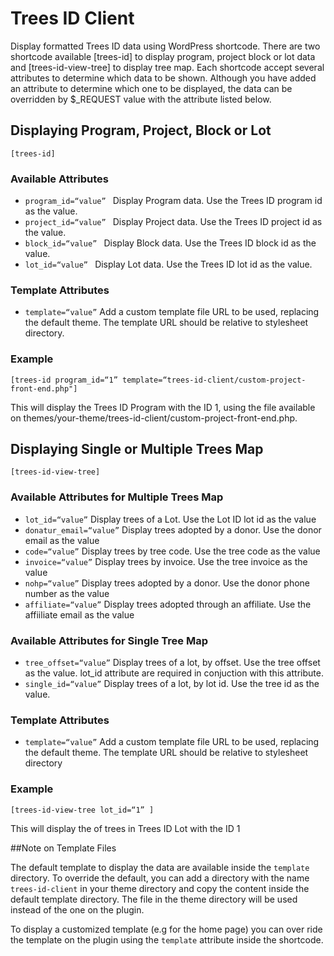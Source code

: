 # Trees ID Client


Display formatted Trees ID data using WordPress shortcode. There are two shortcode available [trees-id] to display program, project block or lot data and [trees-id-view-tree] to display tree map. Each shortcode accept several attributes to determine which data to be shown. Although you have added an attribute to determine which one to be displayed, the data can be overridden by $_REQUEST value with the attribute listed below.

## Displaying Program, Project, Block or Lot

```
[trees-id]
```

### Available  Attributes

 - `program_id=“value” ` Display Program data. Use the Trees ID program id as the value.
 - `project_id=“value” ` Display Project data. Use the Trees ID project id as the value.
 - `block_id=“value” ` Display Block data. Use the Trees ID block id as the value.
 - `lot_id=“value” ` Display Lot data. Use the Trees ID lot id as the value.

### Template Attributes
 
 - `template=“value”` Add a custom template file URL to be used, replacing the default theme. The template URL should be relative to stylesheet directory.

### Example

```
[trees-id program_id=“1” template=“trees-id-client/custom-project-front-end.php"]
```

This will display the Trees ID Program with the ID 1, using the file available on themes/your-theme/trees-id-client/custom-project-front-end.php.

## Displaying Single or Multiple Trees Map

```
[trees-id-view-tree]
```

### Available Attributes for Multiple Trees Map
 
 - `lot_id=“value”` Display trees of a Lot. Use the Lot ID lot id as the value
 - `donatur_email=“value”` Display trees adopted by a donor. Use the donor email as the value
 - `code=“value”` Display trees by tree code. Use the tree code as the value
 - `invoice=“value”` Display trees by invoice. Use the tree invoice as the value
 - `nohp=“value”` Display trees adopted by a donor. Use the donor phone number as the value
 - `affiliate=“value”` Display trees adopted through an affiliate. Use the affiiliate email as the value

### Available Attributes for Single Tree Map
 - `tree_offset=“value”` Display trees of a lot, by offset. Use the tree offset as the value. lot_id attribute are required in conjuction with this attribute.
 - `single_id=“value”` Display trees of a lot, by lot id. Use the tree id as the value.

### Template Attributes
 - `template=“value”` Add a custom template file URL to be used, replacing the default theme. The template URL should be relative to stylesheet directory


### Example

```
[trees-id-view-tree lot_id=“1” ]
```

This will display the of trees in Trees ID Lot with the ID 1


##Note on Template Files

The default template to display the data are available inside the `template` directory. To override the default, you can add a directory with the name `trees-id-client`  in your theme directory and copy the content inside the default template directory. The file in the theme directory will be used instead of the one on the plugin.

To display a customized template (e.g for the home page) you can over ride the template on the plugin using the `template` attribute inside the shortcode.
